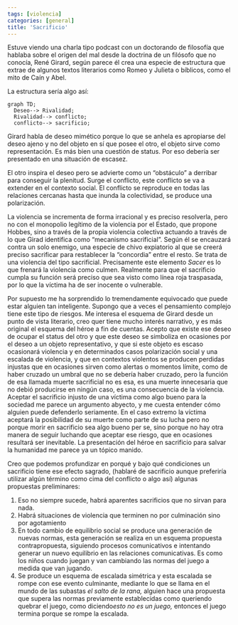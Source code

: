 ```yaml
---
tags: [violencia]
categories: [general]
title: 'Sacrificio'
---
```


Estuve viendo una charla tipo podcast con un doctorando de filosofía que hablaba sobre el origen del mal desde la doctrina de un filósofo que no conocía, René Girard, según parece él crea una especie de estructura que extrae de algunos textos literarios como Romeo y Julieta o bíblicos, como el mito de Caín y Abel. 

La estructura sería algo así: 

```mermaid
graph TD;
  Deseo--> Rivalidad;
  Rivalidad--> conflicto;
  conflicto--> sacrificio;
```

Girard habla de deseo mimético porque lo que se anhela es apropiarse del deseo ajeno y no del objeto en sí que posee el otro, el objeto sirve como representación. Es más bien una cuestión de status. Por eso debería ser presentado en una situación de escasez.

El otro inspira el deseo pero se advierte como un “obstáculo” a derribar para conseguir la plenitud. Surge el conflicto, este conflicto se va a extender en el contexto social. El conflicto se reproduce en todas las relaciones cercanas hasta que inunda la colectividad, se produce una polarización. 

La violencia se incrementa de forma irracional y es preciso resolverla, pero no con el monopolio legítimo de la violencia por el Estado, que propone Hobbes, sino a través de la propia violencia colectiva actuando a través de lo que Girad identifica como “mecanismo sacrificial”. Según él se encauzará contra un solo enemigo, una especie de chivo expiatorio al que se creerá preciso sacrificar para restablecer la “concordia” entre el resto. Se trata de una violencia del tipo sacrificial. Precisamente este elemento *Sacer* es lo que frenará la violencia como culmen. Realmente para que el sacrificio cumpla su función será preciso que sea visto como línea roja traspasada, por lo que la víctima ha de ser inocente o vulnerable.

Por supuesto me ha sorprendido lo tremendamente equivocado que puede estar alguien tan inteligente. Supongo que a veces el pensamiento complejo tiene este tipo de riesgos. Me interesa el esquema de Girard desde un punto de vista literario, creo quer tiene mucho interés narrativo, y es más original el esquema del héroe a fin de cuentas. Acepto que existe ese deseo de ocupar el status del otro y que este deseo se simboliza en ocasiones por el deseo a un objeto representativo, y que si este objeto es escaso ocasionará violencia y en determinados casos polarización social y una escalada de violencia, y que en contextos violentos se producen perdidas injustas que en ocasiones sirven como alertas o momentos límite, como de haber cruzado un umbral que no se debería haber cruzado, pero la función de esa llamada muerte sacrificial no es esa, es una muerte innecesaria que no debió producirse en ningún caso, es una consecuencia de la violencia. Aceptar el sacrificio injusto de una víctima como algo bueno para la sociedad me parece un argumento abyecto, y me cuesta entender cómo alguien puede defenderlo seriamente. En el caso extremo la víctima aceptará la posibilidad de su muerte como parte de su lucha pero no porque morir en sacrificio sea algo bueno per se, sino porque no hay otra manera de seguir luchando que aceptar ese riesgo, que en ocasiones resultará ser inevitable. La presentación del héroe en sacrificio para salvar la humanidad me parece ya un tópico manido.

Creo que podemos profundizar en porqué y bajo qué condiciones un sacrificio tiene ese efecto sagrado, (hablaré de sacrificio aunque preferiría utilizar algún término como cima del conflicto o algo así) algunas propuestas preliminares:

1. Eso no siempre sucede, habrá aparentes sacrificios que no sirvan para nada.
2. Habrá situaciones de violencia que terminen no por culminación sino por agotamiento
3. En todo cambio de equilibrio social se produce una generación de nuevas normas, esta generación se realiza en un esquema propuesta contrapropuesta, siguiendo procesos comunicativos e intentando generar un nuevo equilibrio en las relaciones comunicativas. Es como los niños cuando juegan y van cambiando las normas del juego a medida que van jugando.
4. Se produce un esquema de escalada simétrica y esta escalada se rompe con ese evento culminante, mediante lo que se llama en el mundo de las subastas *el salto de la rana,* alguien hace una propuesta que supera las normas previamente establecidas como queriendo quebrar el juego, como diciendo*esto no es un juego,* entonces el juego termina porque se rompe la escalada.





